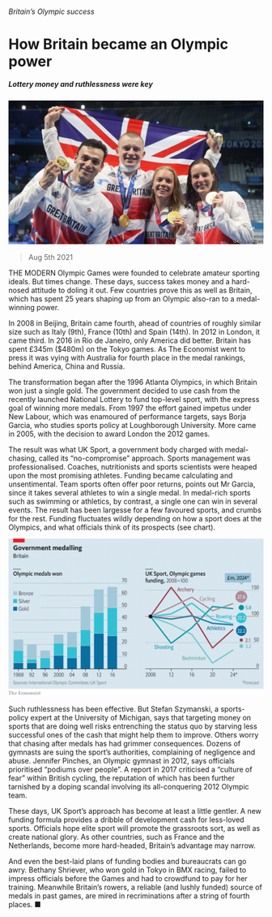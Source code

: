 ###### Britain’s Olympic success

# How Britain became an Olympic power 

##### Lottery money and ruthlessness were key 

![image](images/20210807_brp501.jpg) 

> Aug 5th 2021 

THE MODERN Olympic Games were founded to celebrate amateur sporting ideals. But times change. These days, success takes money and a hard-nosed attitude to doling it out. Few countries prove this as well as Britain, which has spent 25 years shaping up from an Olympic also-ran to a medal-winning power.

In 2008 in Beijing, Britain came fourth, ahead of countries of roughly similar size such as Italy (9th), France (10th) and Spain (14th). In 2012 in London, it came third. In 2016 in Rio de Janeiro, only America did better. Britain has spent £345m ($480m) on the Tokyo games. As The Economist went to press it was vying with Australia for fourth place in the medal rankings, behind America, China and Russia.


The transformation began after the 1996 Atlanta Olympics, in which Britain won just a single gold. The government decided to use cash from the recently launched National Lottery to fund top-level sport, with the express goal of winning more medals. From 1997 the effort gained impetus under New Labour, which was enamoured of performance targets, says Borja Garcia, who studies sports policy at Loughborough University. More came in 2005, with the decision to award London the 2012 games.

The result was what UK Sport, a government body charged with medal-chasing, called its “no-compromise” approach. Sports management was professionalised. Coaches, nutritionists and sports scientists were heaped upon the most promising athletes. Funding became calculating and unsentimental. Team sports often offer poor returns, points out Mr Garcia, since it takes several athletes to win a single medal. In medal-rich sports such as swimming or athletics, by contrast, a single one can win in several events. The result has been largesse for a few favoured sports, and crumbs for the rest. Funding fluctuates wildly depending on how a sport does at the Olympics, and what officials think of its prospects (see chart).

![image](images/20210807_BRC118.png) 


Such ruthlessness has been effective. But Stefan Szymanski, a sports-policy expert at the University of Michigan, says that targeting money on sports that are doing well risks entrenching the status quo by starving less successful ones of the cash that might help them to improve. Others worry that chasing after medals has had grimmer consequences. Dozens of gymnasts are suing the sport’s authorities, complaining of negligence and abuse. Jennifer Pinches, an Olympic gymnast in 2012, says officials prioritised “podiums over people”. A report in 2017 criticised a “culture of fear” within British cycling, the reputation of which has been further tarnished by a doping scandal involving its all-conquering 2012 Olympic team.

These days, UK Sport’s approach has become at least a little gentler. A new funding formula provides a dribble of development cash for less-loved sports. Officials hope elite sport will promote the grassroots sort, as well as create national glory. As other countries, such as France and the Netherlands, become more hard-headed, Britain’s advantage may narrow.

And even the best-laid plans of funding bodies and bureaucrats can go awry. Bethany Shriever, who won gold in Tokyo in BMX racing, failed to impress officials before the Games and had to crowdfund to pay for her training. Meanwhile Britain’s rowers, a reliable (and lushly funded) source of medals in past games, are mired in recriminations after a string of fourth places. ■

